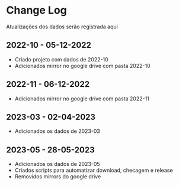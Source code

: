 
# Change Log
Atualizações dos dados serão registrada aqui

## 2022-10 - 05-12-2022 
 
* Criado projeto com dados de 2022-10 
* Adicionados mirror no google drive com pasta 2022-10

## 2022-11 - 06-12-2022 

* Adicionados mirror no google drive com pasta 2022-11


## 2023-03 - 02-04-2023 

* Adicionados os dados de 2023-03

## 2023-05 - 28-05-2023

* Adicionados os dados de 2023-05
* Criados scripts para automatizar download, checagem e release
* Removidos mirrors do google drive
